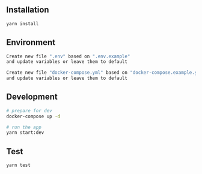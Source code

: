 ## Installation

```bash
yarn install
```

## Environment

```bash
Create new file ".env" based on ".env.example" 
and update variables or leave them to default

Create new file "docker-compose.yml" based on "docker-compose.example.yml"
and update variables or leave them to default
```

## Development

```bash
# prepare for dev
docker-compose up -d

# run the app
yarn start:dev
```

## Test

```bash
yarn test
```
